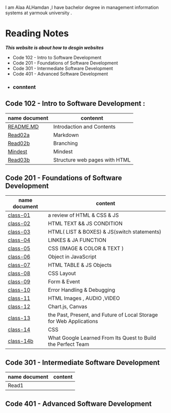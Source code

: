 I am Alaa  ALHamdan ,I have bachelor degree in management information systems at yarmouk university .

# Reading Notes  

***This website is about how to desgin websites***
- Code 102 - Intro to Software Development
- Code 201 - Foundations of Software Development
- Code 301 - Intermediate Software Development
- Code 401 - Advanced Software Development

* ### conntent 

## Code 102 - Intro to Software Development :

|name document|contennt|
|----|----|
| [README.MD](https://ala2hamdan.github.io/reading-notes/)| Introdaction and Contents|
| [Read02a](https://ala2hamdan.github.io/reading-notes/read02a) | Markdown |
| [Read02b](https://ala2hamdan.github.io/reading-notes/read02b) | Branching |
| [Mindest](https://ala2hamdan.github.io/reading-notes/mindest) | Mindest |
| [Read03b](https://ala2hamdan.github.io/reading-notes/Read03b) | Structure web pages with HTML |

## Code 201 - Foundations of Software Development

|name document | content |
|----|-----|
| [class-01](https://ala2hamdan.github.io/reading-notes/class-01 ) | a review of HTML & CSS & JS |
|[class-02](https://ala2hamdan.github.io/reading-notes/class-02)|HTML TEXT && JS CONDITION|
| [class-03](https://ala2hamdan.github.io/reading-notes/class-03)  |HTML( LIST & BOXES) & JS(switch statements)   |
| [class-04](https://ala2hamdan.github.io/reading-notes/class-04) |   LINKES & JA FUNCTION   |
| [class-05](https://ala2hamdan.github.io/reading-notes/class-05)     |CSS (IMAGE & COLOR & TEXT )   |
|[class-06](https://ala2hamdan.github.io/reading-notes/class-06)|Object in JavaScript
|[class-07](https://ala2hamdan.github.io/reading-notes/class-07)| HTML TABLE &  JS Objects|
|[class-08](https://ala2hamdan.github.io/reading-notes/class-08)| CSS Layout |
|[class-09](https://ala2hamdan.github.io/reading-notes/class-09)|Form & Event |
|[class-10](https://ala2hamdan.github.io/reading-notes/class-10)|Error Handling & Debugging|
|[class-11](https://ala2hamdan.github.io/reading-notes/class-11)|HTML Images , AUDIO ,VIDEO|
|[class-12](https://ala2hamdan.github.io/reading-notes/class-12)| Chart.js, Canvas|
|[class-13](https://ala2hamdan.github.io/reading-notes/class-13)|the Past, Present, and Future of Local Storage for Web Applications|
|[class-14](https://ala2hamdan.github.io/reading-notes/class-14)|CSS |
|[class-14b](https://ala2hamdan.github.io/reading-notes/class-14b)|What Google Learned From Its Quest to Build the Perfect Team|

## Code 301 - Intermediate Software Development

|name document | content |
|----|-----|
|Read1| |           | 



## Code 401 - Advanced Software Development 

